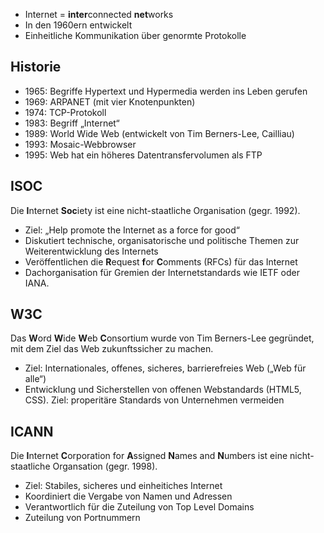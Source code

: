 - Internet = **inter**connected **net**works
- In den 1960ern entwickelt
- Einheitliche Kommunikation über genormte Protokolle
## Historie
- 1965: Begriffe Hypertext und Hypermedia werden ins Leben gerufen
- 1969: ARPANET (mit vier Knotenpunkten)
- 1974: TCP-Protokoll
- 1983: Begriff „Internet“
- 1989: World Wide Web (entwickelt von Tim Berners-Lee, Cailliau)
- 1993: Mosaic-Webbrowser
- 1995: Web hat ein höheres Datentransfervolumen als FTP
## ISOC
Die **I**nternet **Soc**iety ist eine nicht-staatliche Organisation (gegr. 1992).
- Ziel: „Help promote the Internet as a force for good“
- Diskutiert technische, organisatorische und politische Themen zur Weiterentwicklung des Internets
- Veröffentlichen die **R**equest **f**or **C**omments (RFCs) für das Internet
- Dachorganisation für Gremien der Internetstandards wie IETF oder IANA.
## W3C
Das **W**ord **W**ide **W**eb **C**onsortium wurde von Tim Berners-Lee gegründet, mit dem Ziel das Web zukunftssicher zu machen.
- Ziel: Internationales, offenes, sicheres, barrierefreies Web („Web für alle“)
- Entwicklung und Sicherstellen von offenen Webstandards (HTML5, CSS). Ziel: properitäre Standards von Unternehmen vermeiden
## ICANN
Die **I**nternet **C**orporation for **A**ssigned **N**ames and **N**umbers ist eine nicht-staatliche Organsation (gegr. 1998).
- Ziel: Stabiles, sicheres und einheitiches Internet
- Koordiniert die Vergabe von Namen und Adressen
- Verantwortlich für die Zuteilung von Top Level Domains
- Zuteilung von Portnummern
